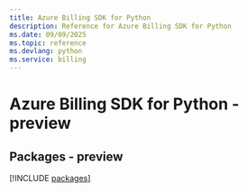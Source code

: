 ```yaml
---
title: Azure Billing SDK for Python
description: Reference for Azure Billing SDK for Python
ms.date: 09/09/2025
ms.topic: reference
ms.devlang: python
ms.service: billing
---
```

# Azure Billing SDK for Python - preview
## Packages - preview
[!INCLUDE [packages](billing-index.md)]
